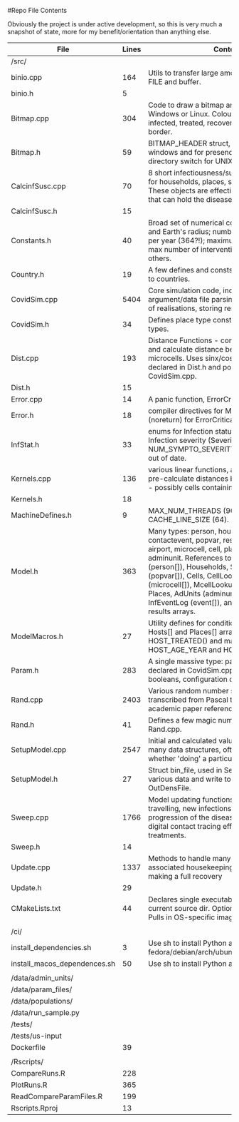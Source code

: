 #Repo File Contents

Obviously the project is under active development, so this is very much a snapshot of state, more for my benefit/orientation than anything else.


|File|Lines|Content|
|----|---|---------|
| /src/ |||
| binio.cpp | 164 | Utils to transfer large amounts of data between FILE and buffer. |
| binio.h | 5 | |
| Bitmap.cpp | 304 | Code to draw a bitmap and save as a .png on Windows or Linux. Colours according to infected, treated, recovered, none, country border. |
| Bitmap.h | 59 | BITMAP_HEADER struct, imports switches for windows and for presence of IMAGE_MAGICK, directory switch for UNIX/Windows. |
| CalcinfSusc.cpp | 70 | 8 short infectiousness/susceptibility functions for households, places, spatial and person. These objects are effectively treated as entities that can hold the disease in their own right. |
| CalcinfSusc.h | 15 | |
| Constants.h | 40 | Broad set of numerical constants, including PI and Earth's radius; number of age groups; days per year (364?!); maximum contacts, airports; max number of intervention change times and others.|
| Country.h | 19 | A few defines and consts presumably related to countries. |
| CovidSim.cpp | 5404 | Core simulation code, including: entrypoint, argument/data file parsing, running a number of realisations, storing results.
| CovidSim.h | 34 | Defines place type constants for the 4 place types. |
| Dist.cpp | 193 | Distance Functions - convert units to UTM, and calculate distance between people, cells, microcells. Uses sinx/cosx/asin2sqx caches declared in Dist.h and populated in CovidSim.cpp. |
| Dist.h | 15 | |
| Error.cpp | 14 | A panic function, ErrorCritical(). |
| Error.h | 18 | compiler directives for Microsoft/GCC (noreturn) for ErrorCritical. |
| InfStat.h | 33 | enums for Infection status (InfStat) and Infection severity (Severity) and an unused NUM_SYMPTO_SEVERITY_CLASSES which is out of date. |
| Kernels.cpp | 136 | various linear functions, and some code to pre-calculate distances between sets (P.NCP - possibly cells containing people). |
| Kernels.h | 18 | |
| MachineDefines.h | 9 | MAX_NUM_THREADS (96) and CACHE_LINE_SIZE (64). |
| Model.h | 363 | Many types: person, household, infection, contactevent, popvar, results, events, indexlist, airport, microcell, cell, place, intervention, adminunit. References to arrays: Hosts (person[]), Households, State/StateT (popvar[]), Cells, CellLookup (cell**), Mcells (microcell[]), McellLookup (microcell**), Places, AdUnits (adminunit[]), Airports, InfEventLog (event[]), and various tally and results arrays. |
| ModelMacros.h | 27 | Utility defines for conditionals based on Hosts[] and Places[] arrays, e.g. HOST_TREATED() and macros for HOST_AGE_YEAR and HOST_AGE_GROUP. |
| Param.h | 283 | A single massive type: param (instance, P, declared in CovidSim.cpp). Contains arrays, booleans, configuration constants. |
| Rand.cpp | 2403 | Various random number sampling functions, transcribed from Pascal to C++, some with academic paper references, or Pascal source. |
| Rand.h | 41 | Defines a few magic numbers used by Rand.cpp. |
| SetupModel.cpp | 2547 | Initial and calculated value assignment for many data structures, often conditional on whether 'doing' a particular feature. |
| SetupModel.h | 27 | Struct bin_file, used in SetupModel.cpp to store various data and write to the configured OutDensFile. |
| Sweep.cpp | 1766 | Model updating functions, modelling people travelling, new infections, changes in progression of the disease for individuals, digital contact tracing efforts and impact of treatments. |
| Sweep.h | 14 | |
| Update.cpp | 1337 | Methods to handle many data transitions and associated housekeeping, e.g. a person making a full recovery|
| Update.h | 29 | |
| CMakeLists.txt | 44 | Declares single executable and includes the current source dir. Optionally pulls in OpenMP. Pulls in OS-specific image handling libraries. |
||||
|/ci/|||
|install_dependencies.sh|3|Use sh to install Python and build tools for fedora/debian/arch/ubuntu/centos/suse/alpine. |
|install_macos_dependences.sh|50|Use sh to install Python and build tools on Mac. |
||||
|/data/admin_units/|||
|/data/param_files/|||
|/data/populations/|||
|/data/run_sample.py|||
|/tests/|||
|/tests/us-input|||
|Dockerfile|39||
||||
|/Rscripts/|||
|CompareRuns.R|228||
|PlotRuns.R|365||
|ReadCompareParamFiles.R|199||
|Rscripts.Rproj|13||
